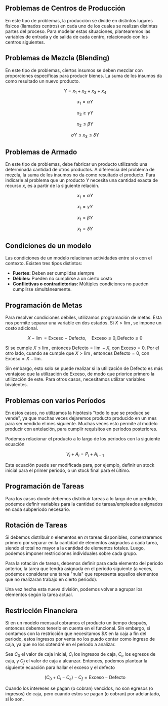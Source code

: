 ## Problemas de Centros de Producción

En este tipo de problemas, la producción se divide en distintos lugares físicos (llamados centros) en cada uno de los cuales se realizan distintas partes del proceso. Para modelar estas situaciones, plantearemos las variables de entrada y de salida de cada centro, relacionado con los centros siguientes.

## Problemas de Mezcla (Blending)

En este tipo de problemas, ciertos insumos se deben mezclar con proporciones específicas para producir bienes. La suma de los insumos da como resultado un nuevo producto.

$$
Y = x_1 + x_2 + x_3 + x_4
$$

$$
x_1 = \alpha Y
$$

$$
x_3 \geq \gamma Y
$$

$$
x_2 \leq \beta Y
$$

$$
 \sigma Y \leq x_3 \leq \delta Y
$$

## Problemas de Armado

En este tipo de problemas, debe fabricar un producto utilizando una determinada cantidad de otros productos. A diferencia del problema de mezcla, la suma de los insumos no da como resultado el producto. Para indicarle al problema que un producto $Y$ necesita una cantidad exacta de recurso $x$, es a partir de la siguiente relación.

$$
x_1 = \alpha Y
$$

$$
x_1 = \gamma Y
$$

$$
x_1 = \beta Y
$$

$$
x_1 = \delta Y
$$

## Condiciones de un modelo

Las condiciones de un modelo relacionan actividades entre sí o con el contexto. Existen tres tipos distintos:

- **Fuertes:** Deben ser cumplidas siempre
- **Débiles:** Pueden no cumplirse a un cierto costo
- **Conflictivas o contradictorias:** Múltiples condiciones no pueden cumplirse simultáneamente.

## Programación de Metas

Para resolver condiciones débiles, utilizamos programación de metas. Esta nos permite separar una variable en dos estados. Si $X > \lim$, se impone un costo adicional.

$$
X - \lim = \text{Exceso} - \text{Defecto},\quad 
\text{Exceso} \leq 0,\text{Defecto} \leq 0
$$

Sí se cumple $X \leq \lim$, entonces $\text{Defecto} = \lim - X$, con $\text{Exceso} = 0$. Por el otro lado, cuando se cumple que $X > \lim$, entonces $\text{Defecto} = 0$, con $\text{Exceso} = X - \lim$.

Sin embargo, esto solo se puede realizar si la utilización de $\text{Defecto}$ es más ventajoso que la utilización de $\text{Exceso}$, de modo que priorice primero la utilización de este. Para otros casos, necesitamos utilizar variables bivalentes.

## Problemas con varios Períodos

En estos casos, no utilizamos la hipótesis "todo lo que se produce se vende", ya que muchas veces dejaremos producto producido en un mes para ser vendido el mes siguiente. Muchas veces esto permite al modelo producir con antelación, para cumplir requisitos en periodos posteriores.

Podemos relacionar el producto a lo largo de los periodos con la siguiente ecuación

$$
V_i + A_i = P_i + A_{i-1}
$$

Esta ecuación puede ser modificada para, por ejemplo, definir un stock inicial para el primer periodo, o un stock final para el último.

## Programación de Tareas

Para los casos donde debemos distribuir tareas a lo largo de un perdido, podemos definir variables para la cantidad de tareas/empleados asignados en cada subperiodo necesario.

## Rotación de Tareas

Si debemos distribuir $n$ elementos en $m$ tareas disponibles, comenzaremos primero por separar en la cantidad de elementos asignados a cada tarea, siendo el total no mayor a la cantidad de elementos totales. Luego, podemos imponer restricciones individuales sobre cada grupo.

Para la rotación de tareas, debemos definir para cada elemento del periodo anterior, la tarea que tendrá asignada en el periodo siguiente (a veces, podemos considerar una tarea "nula" que representa aquellos elementos que no realizaran trabajo en cierto periodo).

Una vez hecha esta nueva división, podemos volver a agrupar los elementos según la tarea actual.

## Restricción Financiera

Si en un modelo mensual cobramos el producto un tiempo después, entonces debemos tenerlo en cuenta en el funcional. Sin embargo, si contamos con la restricción que necesitamos $\$X$ en la caja a fin del periodo, estos ingresos por venta no los puedo contar como ingreso de caja, ya que no los obtendré en el periodo a analizar.

Sea $C_0$ el valor de caja inicial, $C_i$ los ingresos de caja, $C_e$ los egresos de caja, y $C_f$ el valor de caja a alcanzar. Entonces, podemos plantear la siguiente ecuación para hallar el exceso y el defecto

$$
(C_0 + C_i - C_e) - C_f = \text{Exceso} - \text{Defecto}
$$

Cuando los intereses se pagan (o cobran) vencidos, no son egresos (o ingresos) de caja, pero cuando estos se pagan (o cobran) por adelantado, si lo son.
